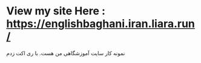 # View my site Here :   https://englishbaghani.iran.liara.run/

  نمونه کار سایت آموزشگاهی من هست. با ری اکت زدم
  

